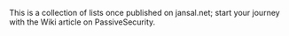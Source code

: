 This is a collection of lists once published on jansal.net; start your journey with the Wiki article on PassiveSecurity.